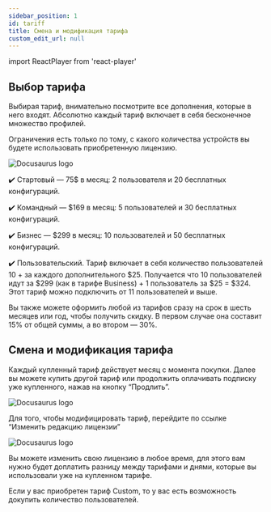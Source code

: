 ```yaml
---
sidebar_position: 1
id: tariff
title: Смена и модификация тарифа
custom_edit_url: null
---
```

import ReactPlayer from 'react-player'

## Выбор тарифа

Выбирая тариф, внимательно посмотрите все дополнения, которые в него входят. Абсолютно каждый тариф включает в себя бесконечное множество профилей. 

Ограничения есть только по тому, с какого количества устройств вы будете использовать приобретенную лицензию.

![Docusaurus logo](/img/rus/changing-and-modifying-the-tariff/changing-and-modifying-the-tariff-1.png)

✔️ Стартовый — 75$ в месяц: 2 пользователя и 20 бесплатных конфигураций. 

✔️ Командный — $169 в месяц: 5 пользователей и 30 бесплатных конфигураций.

✔️ Бизнес — $299 в месяц: 10 пользователей и 50 бесплатных конфигураций.

✔️ Пользовательский. Тариф включает в себя количество пользователей 10 + за каждого дополнительного $25. Получается что 10 пользователей идут за $299 (как в тарифе Business) + 1 пользователь за $25 = $324. Этот тариф можно подключить от 11 пользователей и выше.

Вы также можете оформить любой из тарифов сразу на срок в шесть месяцев или год, чтобы получить скидку. В первом случае она составит 15% от общей суммы, а во втором — 30%. 

## Смена и модификация тарифа

Каждый купленный тариф действует месяц с момента покупки. Далее вы можете купить другой тариф или продолжить оплачивать подписку уже купленного, нажав на кнопку “Продлить”.

![Docusaurus logo](/img/rus/changing-and-modifying-the-tariff/changing-and-modifying-the-tariff-2.png)

Для того, чтобы модифицировать тариф, перейдите по ссылке “Изменить редакцию лицензии”

![Docusaurus logo](/img/rus/changing-and-modifying-the-tariff/changing-and-modifying-the-tariff-3.png)

Вы можете изменить свою лицензию в любое время, для этого вам нужно будет доплатить разницу между тарифами и днями, которые вы использовали уже на купленном тарифе. 

Если у вас приобретен тариф Custom, то у вас есть возможность докупить количество пользователей.